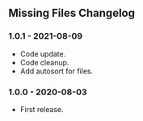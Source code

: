 ## Missing Files Changelog

### 1.0.1 - 2021-08-09

- Code update.
- Code cleanup.
- Add autosort for files.

### 1.0.0 - 2020-08-03

- First release.

